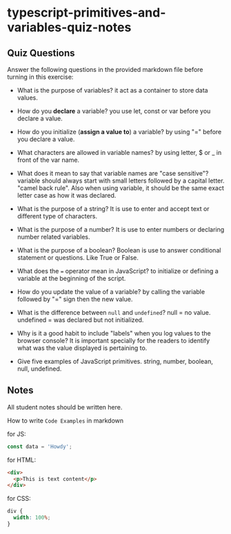 # typescript-primitives-and-variables-quiz-notes

## Quiz Questions

Answer the following questions in the provided markdown file before turning in this exercise:

- What is the purpose of variables?
  it act as a container to store data values.

- How do you **declare** a variable?
  you use let, const or var before you declare a value.

- How do you initialize (**assign a value to**) a variable?
  by using "=" before you declare a value.

- What characters are allowed in variable names?
  by using letter, $ or \_ in front of the var name.

- What does it mean to say that variable names are "case sensitive"?
  variable should always start with small letters followed by a capital letter. "camel back rule". Also when using variable, it should be the same exact letter case as how it was declared.

- What is the purpose of a string?
  It is use to enter and accept text or different type of characters.

- What is the purpose of a number?
  It is use to enter numbers or declaring number related variables.

- What is the purpose of a boolean?
  Boolean is use to answer conditional statement or questions. Like True or False.

- What does the `=` operator mean in JavaScript?
  to initialize or defining a variable at the beginning of the script.

- How do you update the value of a variable?
  by calling the variable followed by "=" sign then the new value.

- What is the difference between `null` and `undefined`?
  null = no value.
  undefined = was declared but not initialized.

- Why is it a good habit to include "labels" when you log values to the browser console?
  It is important specially for the readers to identify what was the value displayed is pertaining to.

- Give five examples of JavaScript primitives.
  string, number, boolean, null, undefined.

## Notes

All student notes should be written here.

How to write `Code Examples` in markdown

for JS:

```javascript
const data = 'Howdy';
```

for HTML:

```html
<div>
  <p>This is text content</p>
</div>
```

for CSS:

```css
div {
  width: 100%;
}
```
